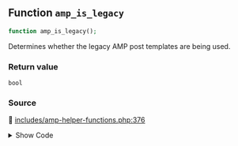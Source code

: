## Function `amp_is_legacy`

```php
function amp_is_legacy();
```

Determines whether the legacy AMP post templates are being used.

### Return value

`bool`

### Source

:link: [includes/amp-helper-functions.php:376](../../includes/amp-helper-functions.php#L376-L387)

<details>
<summary>Show Code</summary>

```php
function amp_is_legacy() {
	if ( AMP_Theme_Support::READER_MODE_SLUG !== AMP_Options_Manager::get_option( Option::THEME_SUPPORT ) ) {
		return false;
	}

	$reader_theme = AMP_Options_Manager::get_option( Option::READER_THEME );
	if ( ReaderThemes::DEFAULT_READER_THEME === $reader_theme ) {
		return true;
	}

	return ! wp_get_theme( $reader_theme )->exists();
}
```

</details>
